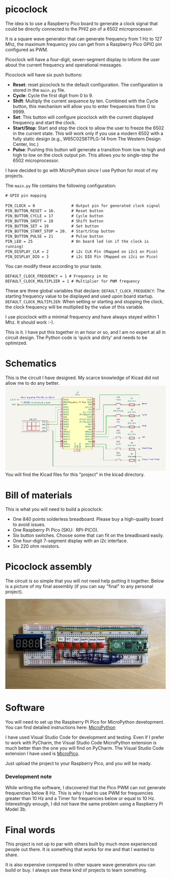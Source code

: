 # picoclock

The idea is to use a Raspberry Pico board to generate a clock signal that could be directly connected to the PHI2 pin of a 6502 microprocessor.

It is a square wave generator that can generate frequency from 1 Hz to 127 Mhz, the maximum frequency you can get from a Raspberry Pico GPIO pin configured as PWM.

Picoclock will have a four-digit, seven-segment display to inform the user about the current frequency and operational messages.

Picoclock will have six push buttons:

- **Reset**: reset picoclock to the default configuration. The configuration is stored in the `main.py` file.
- **Cycle**: Cycle the first digit from 0 to 9.
- **Shift**: Multiply the current sequence by ten. Combined with the Cycle button, this mechanism will allow you to enter frequencies from 0 to 9999.
- **Set**: This button will configure picoclock with the current displayed frequency and start the clock.
- **Start/Stop**: Start and stop the clock to allow the user to freeze the 6502 in the current state. This will work only if you use a modern 6502 with a fully static design (e.g., W65C02S6TPLG-14 from The Western Design Center, Inc.)
- **Pulse**: Pushing this button will generate a transition from low to high and high to low on the clock output pin. This allows you to single-step the 6502 microprocessor.

I have decided to go with MicroPython since I use Python for most of my projects.

The `main.py` file contains the following configuration:

```
# GPIO pin mapping

PIN_CLOCK = 0                # Output pin for generated clock signal
PIN_BUTTON_RESET = 16.       # Reset button
PIN_BUTTON_CYCLE = 17        # Cycle button
PIN_BUTTON_SHIFT = 18        # Shift button
PIN_BUTTON_SET = 19          # Set button
PIN_BUTTON_START_STOP = 20.  # Start/Stop button
PIN_BUTTON_PULSE = 21        # Pulse button
PIN_LED = 25                 # On board led (on if the clock is running)
PIN_DISPLAY_CLK = 2          # i2c CLK Pin (Mapped on i2c1 on Pico)
PIN_DISPLAY_DIO = 3          # i2c DIO Pin (Mapped on i2ci on Pico)
```

You can modify these according to your taste.

```
DEFAULT_CLOCK_FREQUENCY = 1 # Frequency in Hz
DEFAULT_CLOCK_MULTIPLIER = 1 # Multiplier for PWM frequency
```

These are three global variables that declare:
`DEFAULT_CLOCK_FREQUENCY`: The starting frequency value to be displayed and used upon board startup.
`DEFAULT_CLOCK_MULTIPLIER`: When setting or starting and stopping the clock, the clock frequency will be multiplied by the value of this variable.

I use picoclock with a minimal frequency and have always stayed within 1 Mhz. It should work :-).

This is it. I have put this together in an hour or so, and I am no expert at all in circuit design. The Python code is 'quick and dirty' and needs to be optimized.

# Schematics

This is the circuit I have designed. My scarce knowledge of Kicad did not allow me to do any better.
![Picoclock Schematic](https://github.com/dotdust/picoclock/blob/main/pictures/picoclock_schematics.png)
You will find the Kicad files for this "project" in the kicad directory.

# Bill of materials

This is what you will need to build a picoclock:

- One 840 points solderless breadboard. Please buy a high-quality board to avoid issues.
- One Raspberry Pi Pico (SKU:  RPI-PICO).
- Six button switches. Choose some that can fit on the breadboard easily.
- One four-digit 7-segment display with an i2c interface.
- Six 220 ohm resistors.

# Picoclock assembly

The circuit is so simple that you will not need help putting it together. Below is a picture of my final assembly (if you can say "final" to any personal project).

![Picoclock assembled](https://github.com/dotdust/picoclock/blob/main/pictures/picoclock.jpg)

# Software

You will need to set up the Raspberry Pi Pico for MicroPython development. You can find detailed instructions here: [MicroPython](https://www.raspberrypi.com/documentation/microcontrollers/micropython.html)

I have used Visual Studio Code for development and testing. Even if I prefer to work with PyCharm, the Visual Studio Code MicroPython extension is much better than the one you will find on PyCharm. The Visual Studio Code extension I have used is [MicroPico](https://github.com/paulober/MicroPico).

Just upload the project to your Raspberry Pico, and you will be ready.

### Development note

While writing the software, I discovered that the Pico PWM can not generate frequencies below 8 Hz. This is why I had to use PWM for frequencies greater than 10 Hz and a Timer for frequencies below or equal to 10 Hz.  Interestingly enough, I did not have the same problem using a Raspberry Pi Model 3b.

# Final words

This project is not up to par with others built by much more experienced people out there. It is something that works for me and that I wanted to share.

It is also expensive compared to other square wave generators you can build or buy. I always use these kind of projects to learn something.
